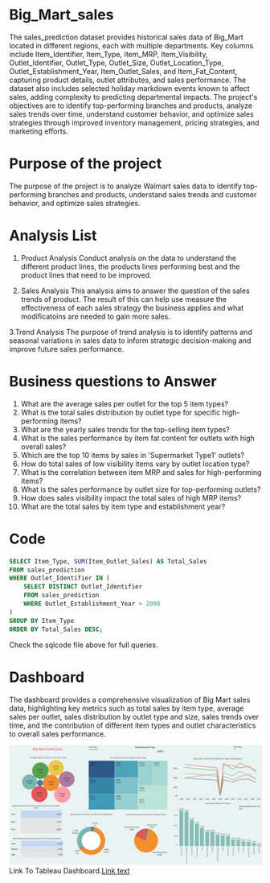 # Big_Mart_sales
The sales_prediction dataset provides historical sales data of Big_Mart located in different regions, each with multiple departments. Key columns include Item_Identifier, Item_Type, Item_MRP, Item_Visibility, Outlet_Identifier, Outlet_Type, Outlet_Size, Outlet_Location_Type, Outlet_Establishment_Year, Item_Outlet_Sales, and Item_Fat_Content, capturing product details, outlet attributes, and sales performance. The dataset also includes selected holiday markdown events known to affect sales, adding complexity to predicting departmental impacts. The project's objectives are to identify top-performing branches and products, analyze sales trends over time, understand customer behavior, and optimize sales strategies through improved inventory management, pricing strategies, and marketing efforts.

# Purpose of the project 
The purpose of the project is to analyze Walmart sales data to identify top-performing branches and products, understand sales trends and customer behavior, and optimize sales strategies.

# Analysis List
1. Product Analysis
Conduct analysis on the data to understand the different product lines, the products lines performing best and the product lines that need to be improved.

2. Sales Analysis
This analysis aims to answer the question of the sales trends of product. The result of this can help use measure the effectiveness of each sales strategy the business applies and what modificatoins are needed to gain more sales.

 3.Trend Analysis
The purpose of trend analysis is to identify patterns and seasonal variations in sales data to inform strategic decision-making and improve future sales performance.


# Business questions to Answer

1. What are the average sales per outlet for the top 5 item types?
2. What is the total sales distribution by outlet type for specific high-performing items?
3. What are the yearly sales trends for the top-selling item types?
4. What is the sales performance by item fat content for outlets with high overall sales?
5. Which are the top 10 items by sales in 'Supermarket Type1' outlets?
6. How do total sales of low visibility items vary by outlet location type?
7. What is the correlation between item MRP and sales for high-performing items?
8. What is the sales performance by outlet size for top-performing outlets?
9. How does sales visibility impact the total sales of high MRP items?
10. What are the total sales by item type and establishment year?

# Code
```sql
SELECT Item_Type, SUM(Item_Outlet_Sales) AS Total_Sales
FROM sales_prediction
WHERE Outlet_Identifier IN (
    SELECT DISTINCT Outlet_Identifier
    FROM sales_prediction
    WHERE Outlet_Establishment_Year > 2000
)
GROUP BY Item_Type
ORDER BY Total_Sales DESC;
```
Check the sqlcode file above for full queries.

# Dashboard

The dashboard provides a comprehensive visualization of Big Mart sales data, highlighting key metrics such as total sales by item type, average sales per outlet, sales distribution by outlet type and size, sales trends over time, and the contribution of different item types and outlet characteristics to overall sales performance.

![alt text](<Dashboard 1 (3).png>)
Link To Tableau Dashboard.[Link text](https://public.tableau.com/app/profile/amit.pandit8190/viz/Bigmart_sales/Dashboard1?publish=yes)

